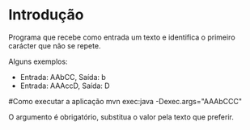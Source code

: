 # Introdução
Programa que recebe como entrada um texto e identifica o primeiro carácter que não se repete.

Alguns exemplos:
* Entrada: AAbCC, Saída: b
* Entrada: AAAccD, Saída: D 

#Como executar a aplicação
mvn exec:java -Dexec.args="AAAbCCC"

O argumento é obrigatório, substitua o valor pela texto que preferir.